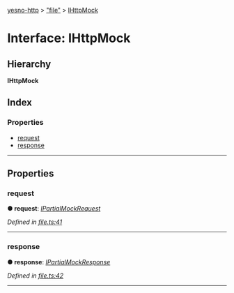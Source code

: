 [yesno-http](../README.md) > ["file"](../modules/_file_.md) > [IHttpMock](../interfaces/_file_.ihttpmock.md)

# Interface: IHttpMock

## Hierarchy

**IHttpMock**

## Index

### Properties

* [request](_file_.ihttpmock.md#request)
* [response](_file_.ihttpmock.md#response)

---

## Properties

<a id="request"></a>

###  request

**● request**: *[IPartialMockRequest](_file_.ipartialmockrequest.md)*

*Defined in [file.ts:41](https://github.com/FormidableLabs/yesno/blob/8e1469e/src/file.ts#L41)*

___
<a id="response"></a>

###  response

**● response**: *[IPartialMockResponse](_file_.ipartialmockresponse.md)*

*Defined in [file.ts:42](https://github.com/FormidableLabs/yesno/blob/8e1469e/src/file.ts#L42)*

___


